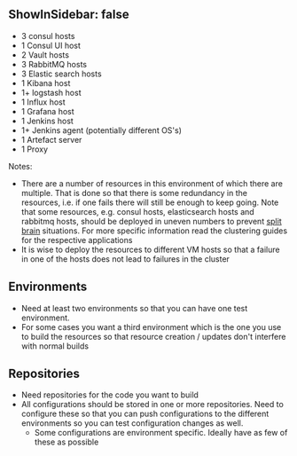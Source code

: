 ShowInSidebar: false
---

* 3 consul hosts
* 1 Consul UI host
* 2 Vault hosts
* 3 RabbitMQ hosts
* 3 Elastic search hosts
* 1 Kibana host
* 1+ logstash host
* 1 Influx host
* 1 Grafana host
* 1 Jenkins host
* 1+ Jenkins agent (potentially different OS's)
* 1 Artefact server
* 1 Proxy

Notes:
* There are a number of resources in this environment of which there are multiple. That is done
  so that there is some redundancy in the resources, i.e. if one fails there will still be enough
  to keep going. Note that some resources, e.g. consul hosts, elasticsearch hosts and rabbitmq hosts,
  should be deployed in uneven numbers to prevent [split brain]() situations. For more specific
  information read the clustering guides for the respective applications
* It is wise to deploy the resources to different VM hosts so that a failure in one of the hosts
  does not lead to failures in the cluster

## Environments

* Need at least two environments so that you can have one test environment.
* For some cases you want a third environment which is the one you use to build the resources
  so that resource creation / updates don't interfere with normal builds

## Repositories

- Need repositories for the code you want to build
- All configurations should be stored in one or more repositories. Need to configure these so that
  you can push configurations to the different environments so you can test configuration changes
  as well.
  - Some configurations are environment specific. Ideally have as few of these as possible
